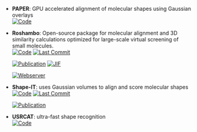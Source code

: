 



- **PAPER**: GPU accelerated alignment of molecular shapes using Gaussian overlays  
    [![Code](https://img.shields.io/badge/Code-Repository-blue?style=for-the-badge)](https://simtk.org/home/paper) 




- **Roshambo**: Open-source package for molecular alignment and 3D similarity calculations optimized for large-scale virtual screening of small molecules.  
    [![Code](https://img.shields.io/github/stars/molecularinformatics/roshambo?style=for-the-badge&logo=github)](https://github.com/molecularinformatics/roshambo) 
    [![Last Commit](https://img.shields.io/github/last-commit/molecularinformatics/roshambo?style=for-the-badge&logo=github)](https://github.com/molecularinformatics/roshambo) 

    [![Publication](https://img.shields.io/badge/Publication-Citations:0-blue?style=for-the-badge&logo=bookstack)](https://doi.org/10.1021/acs.jcim.4c01225) 
    [![JIF](https://img.shields.io/badge/Impact_Factor-5.60-purple?style=for-the-badge&logo=academia)](https://doi.org/10.1021/acs.jcim.4c01225)

    [![Webserver](https://img.shields.io/badge/Webserver-online-brightgreen?style=for-the-badge&logo=cachet&logoColor=65FF8F)](https://oschem.biogen.com/) 


- **Shape-IT**: uses Gaussian volumes to align and score molecular shapes  
    [![Code](https://img.shields.io/github/stars/silicos-it/shape-it?style=for-the-badge&logo=github)](https://github.com/silicos-it/shape-it) 
    [![Last Commit](https://img.shields.io/github/last-commit/silicos-it/shape-it?style=for-the-badge&logo=github)](https://github.com/silicos-it/shape-it) 

    [![Publication](https://img.shields.io/badge/Publication-Citations:241-blue?style=for-the-badge&logo=bookstack)](https://doi.org/10.1021/j100011a016) 



- **USRCAT**: ultra-fast shape recognition  
    [![Code](https://img.shields.io/badge/Code-Repository-blue?style=for-the-badge)](https://bitbucket.org/aschreyer/usrcat) 



